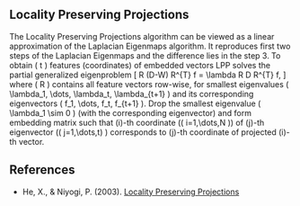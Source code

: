 Locality Preserving Projections
-------------------------------

The Locality Preserving Projections algorithm can be viewed as a linear approximation of the 
Laplacian Eigenmaps algorithm. It reproduces first two steps of the Laplacian Eigenmaps and 
the difference lies in the step 3. To obtain \( t \) features (coordinates) of embedded vectors 
LPP solves the partial generalized eigenproblem 
\[ R (D-W) R^{T} f = \lambda R D R^{T} f, \]
where \( R \) contains all feature vectors row-wise, for smallest eigenvalues
\( \lambda_1, \dots, \lambda_t, \lambda_{t+1} \) and its corresponding 
eigenvectors \( f_1, \dots, f_t, f_{t+1} \). Drop the smallest eigenvalue \( \lambda_1 \sim 0 \) 
(with the corresponding eigenvector) and form embedding matrix such that \(i\)-th coordinate 
(\( i=1,\dots,N \)) of \(j\)-th eigenvector (\( j=1,\dots,t\) ) corresponds to 
\(j\)-th coordinate of projected \(i\)-th vector.

References
----------

* He, X., & Niyogi, P. (2003). 
  [Locality Preserving Projections](http://citeseerx.ist.psu.edu/viewdoc/download?doi=10.1.1.85.7147&rep=rep1&type=pdf)

